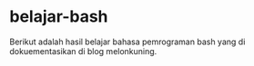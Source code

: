 # belajar-bash
Berikut adalah hasil belajar bahasa pemrograman bash yang di dokuementasikan di blog melonkuning.

